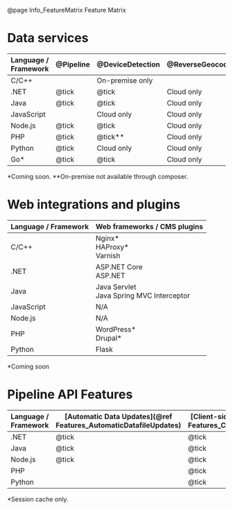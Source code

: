 @page Info_FeatureMatrix Feature Matrix

# Data services

|Language / Framework|@Pipeline|@DeviceDetection|@ReverseGeocoding|
|---|---|---|---|
|C/C++    |       |On-premise only   |       |
|.NET     |@tick|@tick | Cloud only   |
|Java     |@tick|@tick | Cloud only   |
|JavaScript|      |Cloud only | Cloud only |
|Node.js  |@tick|@tick | Cloud only |
|PHP      |@tick|@tick** | Cloud only |
|Python  |@tick| Cloud only | Cloud only |
|Go*      |@tick|@tick| Cloud only |

*Coming soon.
**On-premise not available through composer.

# Web integrations and plugins

|Language / Framework|Web frameworks / CMS plugins|
|---|---|
|C/C++    |Nginx*<BR>HAProxy*<BR>Varnish |
|.NET     |ASP.NET Core<BR>ASP.NET | 
|Java     |Java Servlet<BR>Java Spring MVC Interceptor|
|JavaScript| N/A |
|Node.js  | N/A |
|PHP      |WordPress*<BR>Drupal*|
|Python  |Flask|

*Coming soon

# Pipeline API Features

|Language / Framework|[Automatic Data Updates](@ref Features_AutomaticDatafileUpdates)|[Client-side Evidence](@ref Features_ClientSideEvidence)|[Asynchronous Execution](@ref Features_AsynchronousExecution)|[Lazy Loading](@ref Features_LazyLoading)|[Parallel Execution](@ref Features_ParallelExecution)|[Result Caching](@ref Features_ResultCaching)|
|---|---|---|---|---|---|---|
|.NET     |@tick|@tick|       |@tick  |@tick  |@tick|
|Java     |@tick|@tick|       |@tick  |@tick  |@tick| 
|Node.js  |@tick|@tick|@tick  |       |@tick  |@tick|
|PHP      |     |@tick|       |       |       |@tick*|
|Python   |     |@tick|       |       |       |@tick|

*Session cache only.